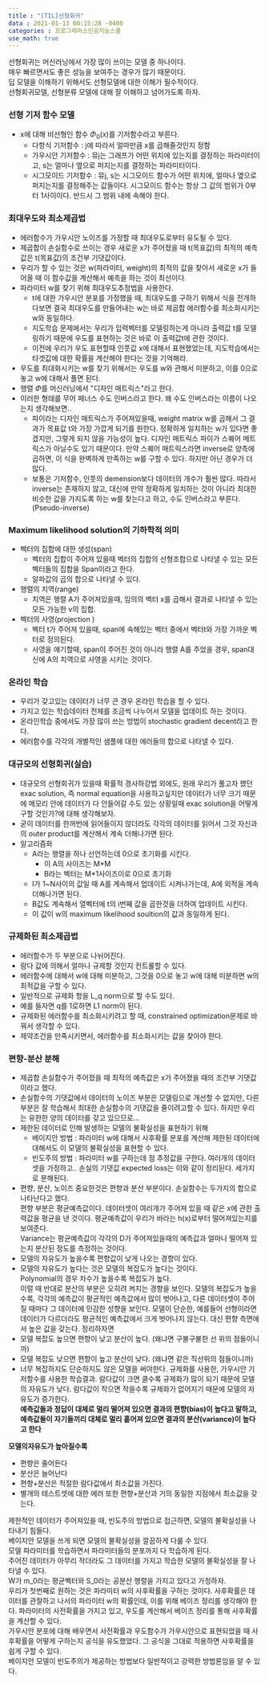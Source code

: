 ```yaml
---
title : "[TIL]선형회귀"
data : 2021-01-13 00:15:28 -0400
categories : 프로그래머스인공지능스쿨
use_math: true
---
```

선형회귀는 머신러닝에서 가장 많이 쓰이는 모델 중 하나이다.  
매우 빠르면서도 좋은 성능을 보여주는 경우가 많기 때문이다.  
딥 모델을 이해하기 위해서도 선형모델에 대한 이해가 필수적이다.  
선형회귀모델, 선형분류 모델에 대해 잘 이해하고 넘어가도록 하자.  

### 선형 기저 함수 모델
- x에 대해 비선형인 함수 $\Phi_0(x)$를 기저함수라고 부른다.
    - 다항식 기저함수 : j에 따라서 얼마만큼 x를 곱해줄것인지 정함
    - 가우시안 기저함수 : 뮤j는 그래프가 어떤 위치에 있는지를 결정하는 파라미터이고, s는 얼마나 옆으로 퍼지는지를 결정하는 파라미터이다.
    - 시그모이드 기저함수 : 뮤j, s는 시그모이드 함수가 어떤 위치에, 얼마나 옆으로 퍼지는지를 결정해주는 값들이다. 시그모이드 함수는 항상 그 값의 범위가 0부터 1사이이다. 반드시 그 범위 내에 속해야 한다.

### 최대우도와 최소제곱법
- 에러함수가 가우시안 노이즈를 가정할 때 최대우도로부터 유도될 수 있다.
- 제곱합이 손실함수로 쓰이는 경우 새로운 x가 주어졌을 때 t(목표값)의 최적의 예측값은 t(목표값)의 조건부 기댓값이다.
- 우리가 할 수 있는 것은 w(파라미터, weight)의 최적의 값을 찾아서 새로운 x가 들어올 때 이 함수값을 계산해서 예측을 하는 것이 최선이다. 
- 파라미터 w를 찾기 위해 최대우도추정법을 사용한다.
    - t에 대한 가우시안 분포를 가정했을 때, 최대우도를 구하기 위해서 식을 전개하다보면 결국 최대우도를 만들어내는 w는 바로 제곱합 에러함수를 최소화시키는 w와 동일하다.
    - 지도학습 문제에서는 우리가 입력벡터를 모델링하는게 아니라 출력값 t를 모델링하기 때문에 우도를 표현하는 것은 바로 이 출력값t에 관한 것이다.
    - 이전에 우리가 우도 표현할때 인풋값 x에 대해서 표현했었는데, 지도학습에서는 타겟값에 대한 확률을 계산해야 한다는 것을 기억해라.
- 우도를 최대화시키는 w를 찾기 위해서는 우도를 w와 관해서 미분하고, 이를 0으로 놓고 w에 대해서 풀면 된다.
- 행렬 $\Phi$를 머신러닝에서 "디자인 매트릭스"라고 한다.
- 이러한 형태를 무어 페너스 수도 인버스라고 한다. 왜 수도 인버스라는 이름이 나오는지 생각해보면..
    - 파이라는 디자인 매트릭스가 주어져있을때, weight matrix w를 곱해서 그 결과가 목표값 t와 가장 가깝게 되기를 원한다. 정확하게 일치하는 w가 있다면 좋겠지만, 그렇게 되지 않을 가능성이 높다. 디자인 매트릭스 파이가 스퀘어 메트릭스가 아닐수도 있기 때문이다. 만약 스퀘어 매트릭스라면 inverse로 양측에 곱하면, 이 식을 완벽하게 만족하는 w를 구할 수 있다. 하지만 아닌 경우가 더 많다.
    - 보통은 기저함수, 인풋의 demension보다 데이터의 개수가 훨씬 많다. 따라서 inverse는 존재하지 않고, 대신에 만약 정확하게 일치하는 것이 아니라 최대한 비슷한 값을 가지도록 하는 w를 찾는다고 하고, 수도 인버스라고 부른다.(Pseudo-inverse)

### Maximum likelihood solution의 기하학적 의미
- 벡터의 집합에 대한 생성(span)
    - 벡터의 집합이 주어져 있을때 벡터의 집합의 선형조합으로 나타낼 수 있는 모든 벡터들의 집합을 Span이라고 한다. 
    - 알파값의 곱의 합으로 나타낼 수 있다.
- 행렬의 치역(range)
    - 치역은 행렬 A가 주어져있을때, 임의의 벡터 x를 곱해서 결과로 나타낼 수 있는 모든 가능한 v의 집합.
- 벡터의 사영(projection )
    - 벡터 t가 주어져 있을때, span에 속해있는 벡터 중에서 벡터t와 가장 가까운 벡터로 정의된다. 
    - 사영을 얘기할때, span이 주어진 것이 아니라 행렬 A를 주었을 경우, span대신에 A의 치역으로 사영을 시키는 것이다.

### 온라인 학습
- 우리가 갖고있는 데이터가 너무 큰 경우 온라인 학습을 할 수 있다.
- 가지고 있는 학습데이터 전체를 조금씩 나누어서 모델을 업데이트 하는 것이다.
- 온라인학습 중에서도 가장 많이 쓰는 방법이 stochastic gradient decent라고 한다.
- 에러함수를 각각의 개별적인 샘플에 대한 에러들의 합으로 나타낼 수 있다.

### 대규모의 선형회귀(실습)
- 대규모의 선형회귀가 있을때 확률적 경사하강법 외에도, 원래 우리가 풀고자 했던 exac solution, 즉 normal equation을 사용하고싶지만 데이터가 너무 크기 때문에 메모리 안에 데이터가 다 안들어갈 수도 있는 상황일때 exac solution을 어떻게 구할 것인가?에 대해 생각해보자.
- 굳이 데이터를 한꺼번에 읽어들이지 않더라도 각각의 데이터를 읽어서 그것 자신과의 outer product를 계산해서 계속 더해나가면 된다.
- 알고리즘화
    - A라는 행렬을 하나 선언하는데 0으로 초기화를 시킨다. 
        - 이 A의 사이즈는 M*M
        - B라는 벡터는 M*1사이즈이로 0으로 초기화
    - I가 1~N사이의 값일 때 A를 계속해서 업데이트 시켜나가는데, A에 외적을 계속 더해나가면 된다. 
    - B값도 계속해서 열벡터에 t의 i번째 값을 곱한것을 더하여 업데이트 시킨다. 
    - 이 값이 w의  maximum likelihood soultion의 값과 동일하게 된다.

### 규제화된 최소제곱법
- 에러함수가 두 부분으로 나뉘어진다.
- 람다 값에 의해서 얼마나 규제할 것인지 컨트롤할 수 있다.
- 에러함수에 대해서 w에 대해 미분하고, 그것을 0으로 놓고 w에 대해 미분하면 w의 최적값을 구할 수 있다.
- 일반적으로 규제화 항을 L_q norm으로 할 수도 있다.
- 예를 들자면 q를 1로하면 L1 norm이 된다.
- 규제화된 에러함수를 최소화시키려고 할 때, constrained optimization문제로 바꿔서 생각할 수 있다.
- 제약조건을 만족시키면서, 에러함수를 최소화시키는 값을 찾아야 한다.

### 편향-분산 분해
- 제곱합 손실함수가 주어졌을 때 최적의 예측값은 x가 주어졌을 때의 조건부 기댓값이라고 했다.
- 손실함수의 기댓값에서 데이터의 노이즈 부분은 모델링으로 개선할 수 없지만, 다른 부분은 잘 학습해서 최대한 손실함수의 기댓값을 줄이려고할 수 있다. 하지만 우리는 유한한 양의 데이터를 갖고 있으므로...
- 제한된 데이터로 인해 발생하는 모델의 불확실성을 표현하기 위해
    - 베이지안 방법 : 파라미터 w에 대해서 사후확률 분포를 계산해 제한된 데이터에 대해서도 이 모델의 불확실성을 표현할 수 있다.
    - 빈도주의 방법 : 파라미터 w를 구하는데 점 추정값을 구한다. 여러개의 데이터셋을 가정하고..
손실의 기댓값 expected loss는 이와 같이 정리된다. 세가지로 분해된다.  
- 편향, 분산, 노이즈
중요한것은 편향과 분산 부분이다. 손실함수는 두가지의 합으로 나타난다고 했다.   
편향 부분은 평균예측값이다. 데이터셋이 여러개가 주어져 있을 때 같은 x에 관한 출력값을 평균을 낸 것이다. 평균예측값이 우리가 바라는 h(x)로부터 떨어져있는지를 보여준다.  
Variance는 평균예측값이 각각의 D가 주어져있을때의 예측값과 얼마나 떨어져 있는지 분산된 정도를 측정하는 것이다.  
- 모델의 자유도가 높을수록 편향값이 낮게 나오는 경향이 있다.  
- 모델의 자유도가 높다는 것은 모델의 복잡도가 높다는 것이다.  
Polynomial의 경우 차수가 높을수록 복잡도가 높다.  
이럴 때 반대로 분산의 부분은 오히려 켜지는 경향을 보인다. 모델의 복잡도가 높을수록, 각각의 예측값이 평균적인 예측값에서 많이 벗어나고, 다른 데이터셋이 주어질 때마다 그 데이터에 민감한 성향을 보인다. 모델이 단순한, 예를들어 선형이라면 데이터가 다르더라도 평균적인 예측값에서 크게 벗어나지 않는다. 대신 편향 측면에서 높은 값을 갖는다. 
정리하자면  
- 모델 복잡도 높으면 편향이 낮고 분산이 높다. (왜냐면 구불구불한 선 위의 점들이니까)
- 모델 복잡도 낮으면 편향이 높고 분산이 낮다. (왜냐면 같은 직선위의 점들이니까)
- 너무 복잡하지도 단순하지도 않은 모델을 써야한다.
규제화를 사용한, 가우시안 기저함수를 사용한 학습결과. 람다값이 크면 클수록 규제화가 많이 되기 때문에 모델의 자유도가 낮다. 람다값이 작으면 작을수록 규제화가 없어지기 때문에 모델의 자유도가 증가한다.  
**예측값들과 정답이 대체로 멀리 떨어져 있으면 결과의 편향(bias)이 높다고 말하고, 예측값들이 자기들끼리 대체로 멀리 흩어져 있으면 결과의 분산(variance)이 높다고 한다**

**모델의자유도가 높아질수록**
- 편향은 줄어든다
- 분산은 늘어난다
- 편향+분산은 적절한 람다값에서 최소값을 가진다.
- 별개의 테스트셋에 대한 에러 또한 편향+분산과 거의 동일한 지점에서 최소값을 갖는다.

제한적인 데이터가 주어져있을 때, 빈도주의 방법으로 접근하면, 모델의 불확실성을 나타내기 힘들다.  
베이지안 모델을 쓰게 되면 모델의 불확실성을 깔끔하게 다룰 수 있다.  
모델 파라미터를 학습하면서 파라미터들의 분포까지 다 학습하게 된다.  
주어진 데이터가 아무리 작더라도 그 데이터를 가지고 학습한 모델의 불확실성을 잘 나타낼 수 있다.  
W가 m_0라는 평균벡터와 S_0라는 공분산 행렬을 가지고 있다고 가정하자.  
우리가 첫번째로 원하는 것은 파라미터 w의 사후확률을 구하는 것이다. 사후확률은 데이터를 관찰하고 나서의 파라미터 w의 확률인데, 이를 위해 베이즈 정리를 생각해야 한다. 파라미터의 사전확률을 가지고 있고, 우도를 계산해서 베이즈 정리를 통해 사후확률을 계산할 수 있다.  
가우시안 분포에 대해 배우면서 사전확률과 우도함수가 가우시안으로 표현되었을 때 사후확률을 어떻게 구하는지 공식을 유도했었다. 그 공식을 그대로 적용하면 사후확률을 쉽게 구할 수 있다.  
베이지안 모델이 빈도주의가 제공하는 방법보다 일반적이고 강력한 방법론임을 알 수 있다.  